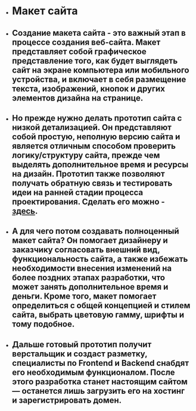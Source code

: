 ﻿* # Макет сайта
* ## Создание макета сайта - это важный этап в процессе создания веб-сайта. Макет представляет собой графическое представление того, как будет выглядеть сайт на экране компьютера или мобильного устройства, и включает в себя размещение текста, изображений, кнопок и других элементов дизайна на странице.

* ## Но прежде нужно делать прототип сайта с низкой детализацией. Он представляют собой простую, неполную версию сайта и является отличным способом проверить логику/структуру сайта, прежде чем выделять дополнительное время и ресурсы на дизайн. Прототип также позволяют получать обратную связь и тестировать идеи на ранней стадии процесса проектирования. Сделать его можно - [здесь](https://wireframe.cc/).

* ## А для чего потом создавать полноценный макет сайта? Он помогает дизайнеру и заказчику согласовать внешний вид, функциональность сайта, а также избежать необходимости внесения изменений на более поздних этапах разработки, что может занять дополнительное время и деньги. Кроме того, макет помогает определиться с общей концепцией и стилем сайта, выбрать цветовую гамму, шрифты и тому подобное.

* ## Дальше готовый прототип получит верстальщик и создаст разметку, специалисты по Frontend и Backend снабдят его необходимым функционалом. После этого разработка станет настоящим сайтом — останется лишь загрузить его на хостинг и зарегистрировать домен.